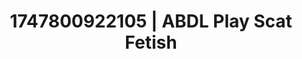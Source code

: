 ---
categories:
- Twerking tease
- Nude shadows
- MILF
- Vintage boudoir
- After dark play
image: /assets/images/1747800922105.webp
layout: post
seo:
  description: Featured content with exclusive ABDL Play, Scat Fetish. HD images available.
  keywords: ABDL Play, Scat Fetish
  og_image: /assets/images/1747800922105.webp
  schema_type: VisualArtwork
tags:
- ABDL Play
- Scat Fetish
- '#1747800922105'
title: 1747800922105 | ABDL Play Scat Fetish
---